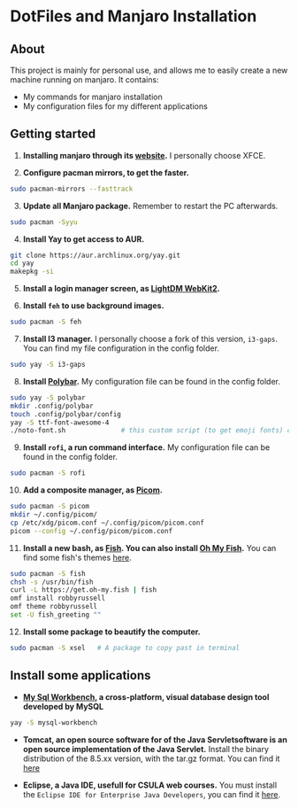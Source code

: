 # DotFiles and Manjaro Installation

## About

This project is mainly for personal use, and allows me to easily create a new machine running on manjaro. It contains:

- My commands for manjaro installation
- My configuration files for my different applications

## Getting started

1. **Installing manjaro through its [website](https://manjaro.org/download/).** I personally choose XFCE.

2. **Configure pacman mirrors, to get the faster.**
```bash
sudo pacman-mirrors --fasttrack
```

3. **Update all Manjaro package.** Remember to restart the PC afterwards.
```bash
sudo pacman -Syyu
```
4. **Install Yay to get access to AUR.**
```bash
git clone https://aur.archlinux.org/yay.git
cd yay
makepkg -si
```

5. **Install a login manager screen, as [LightDM WebKit2](https://github.com/Litarvan/lightdm-webkit-theme-litarvan).**

6. **Install `feh` to use background images.**
```bash
sudo pacman -S feh
```

7. **Install I3 manager.** I personally choose a fork of this version, `i3-gaps`. You can find my file configuration in the config folder.
```bash
sudo yay -S i3-gaps
```

8. **Install [Polybar](https://github.com/polybar/polybar/wiki).** My configuration file can be found in the config folder.
```bash
sudo yay -S polybar
mkdir .config/polybar
touch .config/polybar/config
yay -S ttf-font-awesome-4
./noto-font.sh              # this custom script (to get emoji fonts) can be found in the config folder of this repository.
```

9. **Install `rofi`, a run command interface.** My configuration file can be found in the config folder.
```bash
sudo pacman -S rofi
```

10. **Add a composite manager, as [Picom](https://wiki.archlinux.org/index.php/Picom).**
```bash
sudo pacman -S picom
mkdir ~/.config/picom/
cp /etc/xdg/picom.conf ~/.config/picom/picom.conf
picom --config ~/.config/picom/picom.conf
```

11. **Install a new bash, as [Fish](https://wiki.archlinux.org/index.php/Fish). You can also install [Oh My Fish](https://github.com/oh-my-fish/oh-my-fish).** You can find some fish's themes [here](https://github.com/oh-my-fish/oh-my-fish/blob/master/docs/Themes.md). 
```bash
sudo pacman -S fish
chsh -s /usr/bin/fish
curl -L https://get.oh-my.fish | fish
omf install robbyrussell
omf theme robbyrussell
set -U fish_greeting ""
```

12. **Install some package to beautify the computer.**
```bash
sudo pacman -S xsel   # A package to copy past in terminal
```

## Install some applications

- **[My Sql Workbench](), a cross-platform, visual database design tool developed by MySQL**
```bash
yay -S mysql-workbench
```

- **Tomcat, an open source software for of the Java Servletsoftware is an open source implementation of the Java Servlet.**
Install the binary distribution of the 8.5.xx version, with the tar.gz format. You can find it [here](http://tomcat.apache.org/download-80.cgi)

- **Eclipse, a Java IDE, usefull for CSULA web courses.** You must install the `Eclipse IDE for Enterprise Java Developers`, you can find it [here](https://www.eclipse.org/downloads/packages/release/2019-12/r/eclipse-ide-enterprise-java-developers).